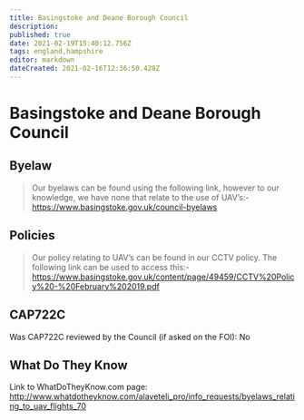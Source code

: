 ```yaml
---
title: Basingstoke and Deane Borough Council
description: 
published: true
date: 2021-02-19T15:40:12.756Z
tags: england,hampshire
editor: markdown
dateCreated: 2021-02-16T12:36:50.428Z
---
```


# Basingstoke and Deane Borough Council

## Byelaw
> Our byelaws can be found using the following link, however to our knowledge, we have none that relate to the use of UAV’s:-
https://www.basingstoke.gov.uk/council-byelaws

## Policies
> Our policy relating to UAV’s can be found in our CCTV policy.
> The following link can be used to access this:-
> https://www.basingstoke.gov.uk/content/page/49459/CCTV%20Policy%20-%20February%202019.pdf

## CAP722C

Was CAP722C reviewed by the Council (if asked on the FOI): No

## What Do They Know

Link to WhatDoTheyKnow.com page:
http://www.whatdotheyknow.com/alaveteli_pro/info_requests/byelaws_relating_to_uav_flights_70

